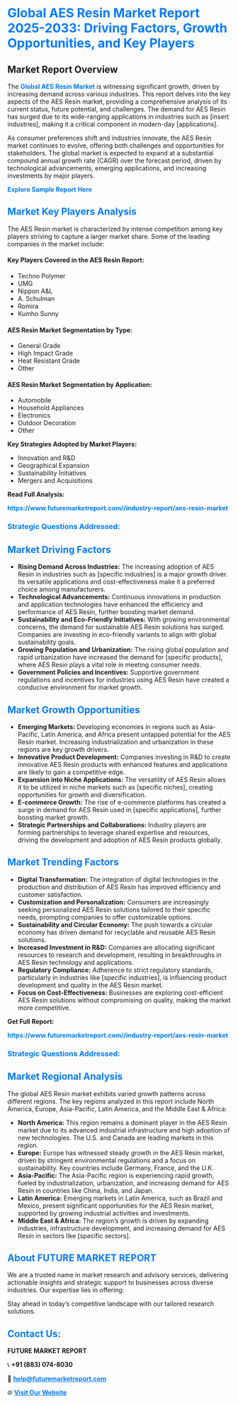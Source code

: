 <h1 style="color: #007BFF;">Global AES Resin Market Report 2025-2033: Driving Factors, Growth Opportunities, and Key Players</h1>

<section id="overview">
<h2>Market Report Overview</h2>
<p>The <a href="https://www.futuremarketreport.com//industry-report/aes-resin-market" style="color: #007BFF; text-decoration: none;"><strong>Global AES Resin Market</strong></a> is witnessing significant growth, driven by increasing demand across various industries. This report delves into the key aspects of the AES Resin market, providing a comprehensive analysis of its current status, future potential, and challenges. The demand for AES Resin has surged due to its wide-ranging applications in industries such as [insert industries], making it a critical component in modern-day [applications].</p>
<p>As consumer preferences shift and industries innovate, the AES Resin market continues to evolve, offering both challenges and opportunities for stakeholders. The global market is expected to expand at a substantial compound annual growth rate (CAGR) over the forecast period, driven by technological advancements, emerging applications, and increasing investments by major players.</p>
</section>

<section id="overview">
<p><a href="https://www.futuremarketreport.com//request-sample/reportId=55187" style="color: #007BFF; text-decoration: none;"><strong>Explore Sample Report Here</strong></a></p>
</section>

<section id="key-players">
<h2 style="color: #007BFF;">Market Key Players Analysis</h2>
<p>The AES Resin market is characterized by intense competition among key players striving to capture a larger market share. Some of the leading companies in the market include:</p>
<h4>Key Players Covered in the AES Resin Report:</h4>
<ul><li>Techno Polymer</li><li>UMG</li><li>Nippon A&amp;L</li><li>A. Schulman</li><li>Romira</li><li>Kumho Sunny</li></ul>
<h4>AES Resin Market Segmentation by Type:</h4>
<ul><li>General Grade</li><li>High Impact Grade</li><li>Heat Resistant Grade</li><li>Other</li></ul>

<h4>AES Resin Market Segmentation by Application:</h4>
<ul><li>Automobile</li><li>Household Appliances</li><li>Electronics</li><li>Outdoor Decoration</li><li>Other</li></ul>
<p><strong>Key Strategies Adopted by Market Players:</strong></p>
<ul>
<li>Innovation and R&D</li>
<li>Geographical Expansion</li>
<li>Sustainability Initiatives</li>
<li>Mergers and Acquisitions</li>
</ul>
</section>

<section>
<p><strong>Read Full Analysis: </strong></p><a href="https://www.futuremarketreport.com//industry-report/aes-resin-market" style="color: #007BFF; text-decoration: none;"><strong>https://www.futuremarketreport.com//industry-report/aes-resin-market</strong></a>
<h3 style="color: #007BFF;">Strategic Questions Addressed:</h3>
</section>

<section id="driving-factors">
<h2 style="color: #007BFF;">Market Driving Factors</h2>
<ul>
<li><strong>Rising Demand Across Industries:</strong> The increasing adoption of AES Resin in industries such as [specific industries] is a major growth driver. Its versatile applications and cost-effectiveness make it a preferred choice among manufacturers.</li>
<li><strong>Technological Advancements:</strong> Continuous innovations in production and application technologies have enhanced the efficiency and performance of AES Resin, further boosting market demand.</li>
<li><strong>Sustainability and Eco-Friendly Initiatives:</strong> With growing environmental concerns, the demand for sustainable AES Resin solutions has surged. Companies are investing in eco-friendly variants to align with global sustainability goals.</li>
<li><strong>Growing Population and Urbanization:</strong> The rising global population and rapid urbanization have increased the demand for [specific products], where AES Resin plays a vital role in meeting consumer needs.</li>
<li><strong>Government Policies and Incentives:</strong> Supportive government regulations and incentives for industries using AES Resin have created a conducive environment for market growth.</li>
</ul>
</section>

<section id="growth-opportunities">
<h2 style="color: #007BFF;">Market Growth Opportunities</h2>
<ul>
<li><strong>Emerging Markets:</strong> Developing economies in regions such as Asia-Pacific, Latin America, and Africa present untapped potential for the AES Resin market. Increasing industrialization and urbanization in these regions are key growth drivers.</li>
<li><strong>Innovative Product Development:</strong> Companies investing in R&D to create innovative AES Resin products with enhanced features and applications are likely to gain a competitive edge.</li>
<li><strong>Expansion into Niche Applications:</strong> The versatility of AES Resin allows it to be utilized in niche markets such as [specific niches], creating opportunities for growth and diversification.</li>
<li><strong>E-commerce Growth:</strong> The rise of e-commerce platforms has created a surge in demand for AES Resin used in [specific applications], further boosting market growth.</li>
<li><strong>Strategic Partnerships and Collaborations:</strong> Industry players are forming partnerships to leverage shared expertise and resources, driving the development and adoption of AES Resin products globally.</li>
</ul>
</section>

<section id="trending-factors">
<h2 style="color: #007BFF;">Market Trending Factors</h2>
<ul>
<li><strong>Digital Transformation:</strong> The integration of digital technologies in the production and distribution of AES Resin has improved efficiency and customer satisfaction.</li>
<li><strong>Customization and Personalization:</strong> Consumers are increasingly seeking personalized AES Resin solutions tailored to their specific needs, prompting companies to offer customizable options.</li>
<li><strong>Sustainability and Circular Economy:</strong> The push towards a circular economy has driven demand for recyclable and reusable AES Resin solutions.</li>
<li><strong>Increased Investment in R&D:</strong> Companies are allocating significant resources to research and development, resulting in breakthroughs in AES Resin technology and applications.</li>
<li><strong>Regulatory Compliance:</strong> Adherence to strict regulatory standards, particularly in industries like [specific industries], is influencing product development and quality in the AES Resin market.</li>
<li><strong>Focus on Cost-Effectiveness:</strong> Businesses are exploring cost-efficient AES Resin solutions without compromising on quality, making the market more competitive.</li>
</ul>
</section>

<section>
<p><strong>Get Full Report: </strong></p><a href="https://www.futuremarketreport.com//industry-report/aes-resin-market" style="color: #007BFF; text-decoration: none;"><strong>https://www.futuremarketreport.com//industry-report/aes-resin-market</strong></a>
<h3 style="color: #007BFF;">Strategic Questions Addressed:</h3>
</section>


<section id="regional-analysis">
<h2 style="color: #007BFF;">Market Regional Analysis</h2>
<p>The global AES Resin market exhibits varied growth patterns across different regions. The key regions analyzed in this report include North America, Europe, Asia-Pacific, Latin America, and the Middle East & Africa:</p>
<ul>
<li><strong>North America:</strong> This region remains a dominant player in the AES Resin market due to its advanced industrial infrastructure and high adoption of new technologies. The U.S. and Canada are leading markets in this region.</li>
<li><strong>Europe:</strong> Europe has witnessed steady growth in the AES Resin market, driven by stringent environmental regulations and a focus on sustainability. Key countries include Germany, France, and the U.K.</li>
<li><strong>Asia-Pacific:</strong> The Asia-Pacific region is experiencing rapid growth, fueled by industrialization, urbanization, and increasing demand for AES Resin in countries like China, India, and Japan.</li>
<li><strong>Latin America:</strong> Emerging markets in Latin America, such as Brazil and Mexico, present significant opportunities for the AES Resin market, supported by growing industrial activities and investments.</li>
<li><strong>Middle East & Africa:</strong> The region’s growth is driven by expanding industries, infrastructure development, and increasing demand for AES Resin in sectors like [specific sectors].</li>
</ul>
</section>

<footer>
<h2 style="color: #007BFF;">About FUTURE MARKET REPORT</h2>
<p>We are a trusted name in market research and advisory services, delivering actionable insights and strategic support to businesses across diverse industries. Our expertise lies in offering:</p>

<p>Stay ahead in today’s competitive landscape with our tailored research solutions.</p>

<h2 style="color: #007BFF;">Contact Us:</h2>
<p><strong>FUTURE MARKET REPORT</strong></p>
<p>📞 <strong>+91 (883) 074-8030</strong></p>
<p>📧 <strong><a href="mailto:help@futuremarketreport.com" style="color: #007BFF;">help@futuremarketreport.com</a></strong></p>
<p>🌐 <strong><a href="https://www.futuremarketreport.com/" style="color: #007BFF;">Visit Our Website</a></strong></p>
</footer>